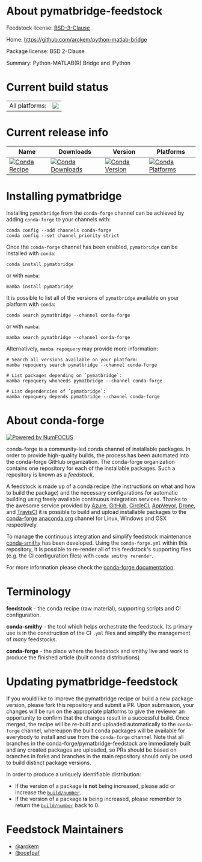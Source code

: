 About pymatbridge-feedstock
===========================

Feedstock license: [BSD-3-Clause](https://github.com/conda-forge/pymatbridge-feedstock/blob/main/LICENSE.txt)

Home: https://github.com/arokem/python-matlab-bridge

Package license: BSD 2-Clause

Summary: Python-MATLAB(R) Bridge and IPython

Current build status
====================


<table><tr><td>All platforms:</td>
    <td>
      <a href="https://dev.azure.com/conda-forge/feedstock-builds/_build/latest?definitionId=5127&branchName=main">
        <img src="https://dev.azure.com/conda-forge/feedstock-builds/_apis/build/status/pymatbridge-feedstock?branchName=main">
      </a>
    </td>
  </tr>
</table>

Current release info
====================

| Name | Downloads | Version | Platforms |
| --- | --- | --- | --- |
| [![Conda Recipe](https://img.shields.io/badge/recipe-pymatbridge-green.svg)](https://anaconda.org/conda-forge/pymatbridge) | [![Conda Downloads](https://img.shields.io/conda/dn/conda-forge/pymatbridge.svg)](https://anaconda.org/conda-forge/pymatbridge) | [![Conda Version](https://img.shields.io/conda/vn/conda-forge/pymatbridge.svg)](https://anaconda.org/conda-forge/pymatbridge) | [![Conda Platforms](https://img.shields.io/conda/pn/conda-forge/pymatbridge.svg)](https://anaconda.org/conda-forge/pymatbridge) |

Installing pymatbridge
======================

Installing `pymatbridge` from the `conda-forge` channel can be achieved by adding `conda-forge` to your channels with:

```
conda config --add channels conda-forge
conda config --set channel_priority strict
```

Once the `conda-forge` channel has been enabled, `pymatbridge` can be installed with `conda`:

```
conda install pymatbridge
```

or with `mamba`:

```
mamba install pymatbridge
```

It is possible to list all of the versions of `pymatbridge` available on your platform with `conda`:

```
conda search pymatbridge --channel conda-forge
```

or with `mamba`:

```
mamba search pymatbridge --channel conda-forge
```

Alternatively, `mamba repoquery` may provide more information:

```
# Search all versions available on your platform:
mamba repoquery search pymatbridge --channel conda-forge

# List packages depending on `pymatbridge`:
mamba repoquery whoneeds pymatbridge --channel conda-forge

# List dependencies of `pymatbridge`:
mamba repoquery depends pymatbridge --channel conda-forge
```


About conda-forge
=================

[![Powered by
NumFOCUS](https://img.shields.io/badge/powered%20by-NumFOCUS-orange.svg?style=flat&colorA=E1523D&colorB=007D8A)](https://numfocus.org)

conda-forge is a community-led conda channel of installable packages.
In order to provide high-quality builds, the process has been automated into the
conda-forge GitHub organization. The conda-forge organization contains one repository
for each of the installable packages. Such a repository is known as a *feedstock*.

A feedstock is made up of a conda recipe (the instructions on what and how to build
the package) and the necessary configurations for automatic building using freely
available continuous integration services. Thanks to the awesome service provided by
[Azure](https://azure.microsoft.com/en-us/services/devops/), [GitHub](https://github.com/),
[CircleCI](https://circleci.com/), [AppVeyor](https://www.appveyor.com/),
[Drone](https://cloud.drone.io/welcome), and [TravisCI](https://travis-ci.com/)
it is possible to build and upload installable packages to the
[conda-forge](https://anaconda.org/conda-forge) [anaconda.org](https://anaconda.org/)
channel for Linux, Windows and OSX respectively.

To manage the continuous integration and simplify feedstock maintenance
[conda-smithy](https://github.com/conda-forge/conda-smithy) has been developed.
Using the ``conda-forge.yml`` within this repository, it is possible to re-render all of
this feedstock's supporting files (e.g. the CI configuration files) with ``conda smithy rerender``.

For more information please check the [conda-forge documentation](https://conda-forge.org/docs/).

Terminology
===========

**feedstock** - the conda recipe (raw material), supporting scripts and CI configuration.

**conda-smithy** - the tool which helps orchestrate the feedstock.
                   Its primary use is in the construction of the CI ``.yml`` files
                   and simplify the management of *many* feedstocks.

**conda-forge** - the place where the feedstock and smithy live and work to
                  produce the finished article (built conda distributions)


Updating pymatbridge-feedstock
==============================

If you would like to improve the pymatbridge recipe or build a new
package version, please fork this repository and submit a PR. Upon submission,
your changes will be run on the appropriate platforms to give the reviewer an
opportunity to confirm that the changes result in a successful build. Once
merged, the recipe will be re-built and uploaded automatically to the
`conda-forge` channel, whereupon the built conda packages will be available for
everybody to install and use from the `conda-forge` channel.
Note that all branches in the conda-forge/pymatbridge-feedstock are
immediately built and any created packages are uploaded, so PRs should be based
on branches in forks and branches in the main repository should only be used to
build distinct package versions.

In order to produce a uniquely identifiable distribution:
 * If the version of a package **is not** being increased, please add or increase
   the [``build/number``](https://docs.conda.io/projects/conda-build/en/latest/resources/define-metadata.html#build-number-and-string).
 * If the version of a package **is** being increased, please remember to return
   the [``build/number``](https://docs.conda.io/projects/conda-build/en/latest/resources/define-metadata.html#build-number-and-string)
   back to 0.

Feedstock Maintainers
=====================

* [@arokem](https://github.com/arokem/)
* [@ocefpaf](https://github.com/ocefpaf/)

